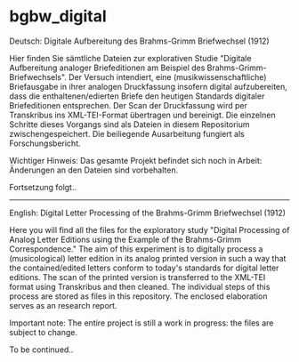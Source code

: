 # bgbw_digital
Deutsch:
Digitale Aufbereitung des Brahms-Grimm Briefwechsel (1912)

Hier finden Sie sämtliche Dateien zur explorativen Studie "Digitale Aufbereitung analoger Briefeditionen am Beispiel des Brahms-Grimm-Briefwechsels". Der Versuch intendiert, eine (musikwissenschaftliche) Briefausgabe in ihrer analogen Druckfassung insofern digital aufzubereiten, dass die enthaltenen/edierten Briefe den heutigen Standards digitaler Briefeditionen entsprechen. Der Scan der Druckfassung wird per Transkribus ins XML-TEI-Format übertragen und bereinigt. Die einzelnen Schritte dieses Vorgangs sind als Dateien in diesem Repositorium zwischengespeichert. Die beiliegende Ausarbeitung fungiert als Forschungsbericht.

Wichtiger Hinweis: Das gesamte Projekt befindet sich noch in Arbeit: Änderungen an den Dateien sind vorbehalten.

Fortsetzung folgt..

-----

English:
Digital Letter Processing of the Brahms-Grimm Briefwechsel (1912)

Here you will find all the files for the exploratory study "Digital Processing of Analog Letter Editions using the Example of the Brahms-Grimm Correspondence." The aim of this experiment is to digitally process a (musicological) letter edition in its analog printed version in such a way that the contained/edited letters conform to today's standards for digital letter editions. The scan of the printed version is transferred to the XML-TEI format using Transkribus and then cleaned. The individual steps of this process are stored as files in this repository. The enclosed elaboration serves as an research report.

Important note: The entire project is still a work in progress: the files are subject to change.

To be continued..
